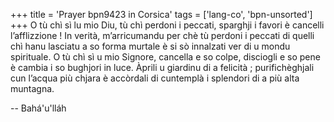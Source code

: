+++
title = 'Prayer bpn9423 in Corsica'
tags = ['lang-co', 'bpn-unsorted']
+++
O tù chì sì lu mio Diu, tù chì perdoni i peccati, sparghji i favori è cancelli l’afflizzione ! In verità, m’arricumandu per chè tù perdoni i peccati di quelli chì hanu lasciatu a so forma murtale è si sò innalzati ver di u mondu spirituale. O tù chì sì u mio Signore, cancella e so colpe, disciogli e so pene è cambia i so bughjori in luce. Àprili u giardinu di a felicità ; purifichèghjali cun l’acqua più chjara è accòrdali di cuntemplà i splendori di a più alta muntagna.

-- Bahá'u'lláh
